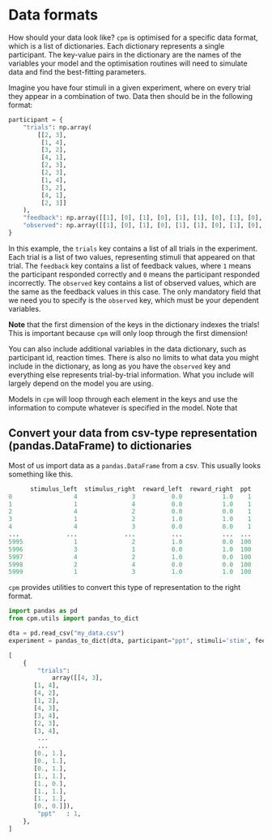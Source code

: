 # Data formats

How should your data look like? `cpm` is optimised for a specific data format, which is a list of dictionaries. Each dictionary represents a single participant. The key-value pairs in the dictionary are the names of the variables your model and the optimisation routines will need to simulate data and find the best-fitting parameters.

Imagine you have four stimuli in a given experiment, where on every trial they appear in a combination of two. Data then should be in the following format:

```python
participant = {
    "trials": np.array(
        [[2, 3],
         [1, 4],
         [3, 2],
         [4, 1],
         [2, 3],
         [2, 3],
         [1, 4],
         [3, 2],
         [4, 1],
         [2, 3]]
    ),
    "feedback": np.array([[1], [0], [1], [0], [1], [1], [0], [1], [0], [1]]),
    "observed": np.array([[1], [0], [1], [0], [1], [1], [0], [1], [0], [1]])
}
```

In this example, the `trials` key contains a list of all trials in the experiment. Each trial is a list of two values, representing stimuli that appeared on that trial. The `feedback` key contains a list of feedback values, where `1` means the participant responded correctly and `0` means the participant responded incorrectly. The `observed` key contains a list of observed values, which are the same as the feedback values in this case. The only mandatory field that we need you to specify is the `observed` key, which must be your dependent variables.

**Note** that the first dimension of the keys in the dictionary indexes the trials! This is important because `cpm` will only loop through the first dimension!


You can also include additional variables in the data dictionary, such as participant id, reaction times. There is also no limits to what data you might include in the dictionary, as long as you have the `observed` key and everything else represents trial-by-trial information. What you include will largely depend on the model you are using.

Models in `cpm` will loop through each element in the keys and use the information to compute whatever is specified in the model. Note that 
## Convert your data from csv-type representation (pandas.DataFrame) to dictionaries

Most of us import data as a `pandas.DataFrame` from a csv. This usually looks something like this.

```python
      stimulus_left  stimulus_right  reward_left  reward_right  ppt
0                 4               3          0.0           1.0    1
1                 1               4          0.0           1.0    1
2                 4               2          0.0           0.0    1
3                 1               2          1.0           1.0    1
4                 4               3          0.0           0.0    1
...             ...             ...          ...           ...  ...
5995              1               2          1.0           0.0  100
5996              3               1          0.0           1.0  100
5997              4               2          1.0           0.0  100
5998              2               4          0.0           0.0  100
5999              1               3          1.0           1.0  100
```

`cpm` provides utilities to convert this type of representation to the right format.

```python
import pandas as pd
from cpm.utils import pandas_to_dict

dta = pd.read_csv("my_data.csv")
experiment = pandas_to_dict(dta, participant="ppt", stimuli='stim', feedback='reward', observed='response')
```

```python
[
    {
        "trials":
            array([[4, 3],
       [1, 4],
       [4, 2],
       [1, 2],
       [4, 3],
       [3, 4],
       [2, 3],
       [3, 4],
        ...
        ...
       [0., 1.],
       [0., 1.],
       [0., 1.],
       [1., 1.],
       [1., 0.],
       [1., 1.],
       [1., 1.],
       [0., 0.]]),
        "ppt"   : 1,
    },
]
```